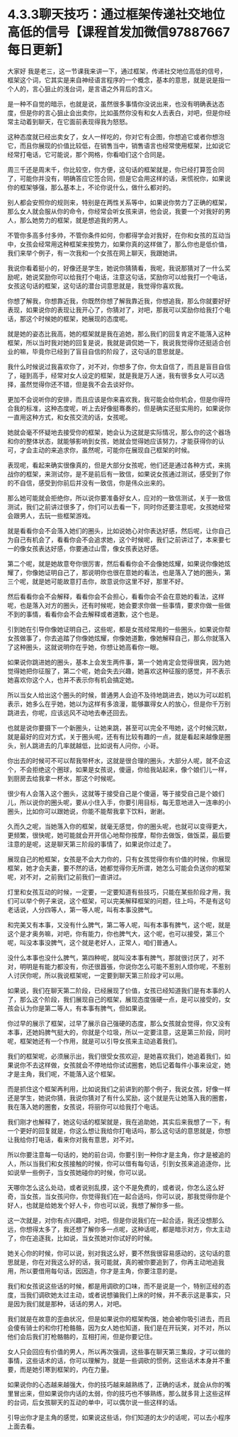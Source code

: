 # 4.3.3聊天技巧：通过框架传递社交地位高低的信号【课程首发加微信97887667 每日更新】

大家好 我是老三，这一节课我来讲一下，通过框架，传递社交地位高低的信号，框架这个词，它其实是来自神经语言程序的一个概念，基本的意思，就是说是指一个人的，言心狙止的浅台词，是言语之外背后的含义。

是一种不自觉的暗示，也就是说，虽然很多事情你没说出来，也没有明确表达态度，但是你的言心狙止会出卖你，比如虽然你没有和女人去表白，对吧，但是你经常主动着到聊天，在它面前表现得我为怒怒。

这种态度就已经出卖女了，女人一样吃的，你对它有企图，你想追它或者你想泡它，而且你展现的价值比较低，在销售当中，销售语言也经常使用框架，比如说它经常打电话，它可能说，那个网格，你看咱们这个合同是。

周三千还是周末千，你比较空，你方便，这句话的框架就是，你已经打算签合同了，可能你并没有，明确答应它签合同，但是它会用这样的话，来慌祝你，如果说你的框架够强，那么基本上，不论你说什么，做什么都对的。

别人都会安照你的规则来，特别是在两性关系等中，如果说你势力了正确的框架，那么女人就会服从你的命令，你经常会听女孩来讲，他会说，我要一个对我好的男人，那么她势力的框架，就是想追我的男人。

不管你多高多付多帅，不管你条件如何，你都得学会对我好，在你和女孩的互动当中，女孩会经常用这种框架来按势力，如果你真的这样做了，那么你也是低价值，我们来举个例子，有一次我和一个女孩在网上聊天，我跟她讲。

我说你看着挺小的，好像还是学生，她说你猜猜看，我呢，我说那猜对了一什么奖励呢，她说奖励你可以给我打个电话，注意这句话，奖励你可以给我打一个电话，女孩这句话的框架，这句话的潜台词意思就是，我觉得你喜欢我。

你想了解我，你想靠近我，你既然你想了解我靠近我，你想追我，那么你就要好好表现，如果说你的表现让我开心了，你猜对了，对吧，那我可以奖励你给我打个电话，那这个时候她的框架，她展现的态度呢。

就是她的姿态比我高，她的框架就是我在追她，那么我们的回复肯定不能落入这种框架，所以当时我对她的回复是说，我就是调侃她一下，我说我觉得你还挺适合创业的嘛，毕竟你已经到了盲目自信的阶段了，这句话的意思就是。

我什么时候说过我喜欢你了，对不对，你想多了你，你太自信了，而且是盲目自信了，碰到高手，经常对女人设定的框架，就是我是万人迷，我有很多女人可以选择，虽然觉得你还不错，但是我不会去谈好你。

更加不会说听你的安排，而且应该是你来喜欢我，我可能会给你机会，但是你得符合我的标准，这种态度呢，听上去好像挺骞奏的，但是确实还挺实用的，如果说你一直用这种方式，和女孩交流的话，女孩呢。

她就会毫不怀疑地去接受你的框架，她会认为这就是实际情况，那么你的这个器场和你的整体状态，就能够影响到女孩，她就会觉得她应该努力，才能获得你的认可，才会主动的来追求你，虽然呢，可能你在展现自己框架的时候。

表现呢，看起来确实很像真的，但是大部分女孩呢，他们还是通过各种方式，来挑战你的框架，来测试你，是不是前后有一致信，如果说女孩通过测试，感受到了你的不自信，感受到你前后并没有一致信，你是伟众出来的。

那么她可能就会拒绝你，所以说你要准备好女人，应对的一致信测试，关于一致信测试，我们之前讲过很多了，你们可以去看一下，同时你还要注意呢，女孩她经常会跟男人，去玩一些框架游戏。

就是看看你会不会落入她们的圈头，比如说她心对你表达好感，然后呢，让你自己为自己有机会了，看看你会不会追求她，这个时候呢，我们之前讲过了，本来要七一的像女孩表达好感，你要通过山雪，像女孩表达好感。

第二个呢，就是她故意夸你很厉害，然后看看你会不会像她炫耀，如果说你像她炫耀了，你像她证明自己了，那说明你也很在意她的看法，也是落入了她的圈头，第三个呢，就是她可能故意打击你，故意说你这里不好，那里不好。

然后看看你会不会解释，看看你会不会担心，看看你会不会在意她的看法，这样呢，也是落入对方的圈头，还有时候呢，她会要求你做一些事情，要求你做一些做不到的事情，看看你会不会去解释或者道歉，这个也是。

引到她在引导你像她证明自己，这些呢，都是女孩经常用的一些圈头，如果说你帮女孩做事了，你去追踏了你像她炫耀，你像她道歉，像她解释自己，那么你就落入了这种圈头，这就说明你在乎她，你想让她高看你一眼。

如果说你跳进她的圈头，基本上会发生两件事，第一个她肯定会觉得很爽，因为她觉得她把你征服了，第二个呢，她会失去兴趣，她喜欢这种征服的感觉，并不表示她喜欢你这个人，也并不表示你有机会搞定她。

所以当女人给出这个圈头的时候，普通男人会迫不及待地跳进去，她以为可以趁机表示，她多么在乎她，她以为这样有多浪漫，能够赢得女人的放心，但是你千万别跳进去，你呢，应该远风不动地去奉还回去。

也就是说你要摄下一个新圈头，让她来跳，甚至可以完全不甩她，这个时候沉默，就是最好的应对方式，关于圈头呢，还有有比较有趣的一点，就是看起来越像是圈头，别人跳进去的几率就越低，比如说有人问你，小哥。

你出去的时候可不可以帮我带杯水，这就是很合理的圈头，大部分人呢，就不会这个，不会拒绝这个圈球，如果是女孩说，傻逼，你给我站起来，像个娘们儿一样，到厨房去给我拿一杯水，那这个时候呢。

很少有人会落入这个圈头，这就等于接受自己是个傻逼，等于接受自己是个娘们儿，所以说你的圈头呢，要从小住入手，你要引用目标，每无意地进入一连串的小圈头，比如你可以跟她说，你能不能帮我拿下饮料，谢谢。

久而久之呢，当她落入你的框架，就毫无感觉，你的圈头呢，也就可以变得更大，更频繁，很快呢，她可能就会开开信心地帮你按摩，帮你去做饭，做饭菜，最后要注意的是呢，这是聊天第三阶段的事情了，如果说你过走了。

展现自己的枪框架，女孩是不会大力你的，只有女孩觉得你有价值的时候，你展现框架，她才会夫妻，要不然的话，她都觉得你无所谓，她怎么可能会负送你的框架呢，对不对，之前我们之前我们一直讲过。

灯里和女孩互动的时候，一定要，一定要知道有些技巧，只能在某些阶段才用，我们可以举个例子来说，这个框架，可以完美解释框架的问题，往上吗，不是有这句老话说，人分四等人，第一等人呢，叫有本事没脾气。

和完美又有本事，又没有什么脾气，第二等人呢，叫有本事有脾气，这个呢，就是这个是才奥务嘛，对吧，你有能力，你也脾气大，这个呢，也可以接受，第三个呢，叫没本事没脾气，这个就是老好人，正常人，咱们普通人。

没什么本事也没什么脾气，第四种呢，就叫没本事有脾气，那就很讨厌了，对不对，明明是有能力都没有，你还很囂張，你说你怎么可能不惹别人烦你呢，不惹别人讨厌你呢，所以我说框架呢，一定要到聊天第三阶段才可以用。

如果说，我们在聊天第二阶段，已经展现了价值，女孩已经知道我们是有本事的人了，那么这个阶段，我们展现自己的框架，展现态度强硬一点，是可以接受的，女孩会认为你是第二等人，有本事有脾气，但如果说。

你过早的展示了框架，过早了展示自己强硬的态度，那么女孩就会觉得，你又没有本事，还她妈脾气挺大的，你就是个垃圾，所以一定要注意，这是第三阶段，同时呢，框架她还有一个作用，就是可以引导女孩来主动追着我们。

我们的框架呢，必须展示出，我们很受女孩欢迎，是她喜欢我们，她追着我们，如果说你不去这样做，女孩就会不停地给你试试圈套，她后记着每件小事来设定，她才是主角，我们呢，不能落入这个框架。

而是抓住这个框架再利用，比如说我们之前讲到的那个例子，我说女孩，好像一样还是学生，她说你猜，我说你猜对了有什么奖励，这个就是先让她落入我的圈套，我在落入她的圈套，女孩说，将丽你可以给我打个电话。

我们刚才也解释了，她这句话的框架就是，我在追助她，其实后来我想了一下，有一个更好的回复就是，你这么想让我给你打电话吗，那么这句话的意思就是，你想让我给你打电话，看来你对我有意思，对不对。

所以你要注意每一句话的，她的前台词，你要引到一种你才是主角，你才是被追的人，所以当我们和女孩接触的时候，你可以借有每句话，引到女孩来追追逐你，比如说举一些例子，当女孩她碰你的时候，你可以说。

天哪你怎么这么处动，或者说别乱摸，这个不是免费的，或者说，你怎么这么好奇，当女孩，当女孩问你，你觉得我们在一起合适吗，你可以说，那我觉得你是个好人，也就是给她发个好人卡，你也可以说，我想了解你多一些。

这一次就是，对你有点兴趣吧，对吧，但是你说我们在一起合适，我还没想那么远，你想得太多了，我还想了解你多一点呢，这种话呢，都是暗示对方，你太主动了，你在追逐我，比如说，当女孩她对你试好的时候。

她关心你的时候，你可以说，别对我这么好，要不然我很容易感动的，这句话的意思就是，你在对我这么好的话，我可能就，真的被你要追到了，你再主动地追我用，所以要借用每句话，因因造，你才是主角，你要注意的是。

我们和女孩说这些话的时候，都是用调砍的口味，而不是说是一个，特别正经的态度，当我们调砍她太过主动，或者说想骗我们上床的时候，并不表示这是事实，只是因为我们就是那种，话话的男人，对吧。

我们就是在故意的歪曲状况，但是如果说你的框架构强，她会被你吸引进去，而且会傻有骑士的和你打枪骼骼，因为女人她也知道，我们是在开玩笑，对不对，所以他们会后我们打枪骼骼的，互相打闹，但是你要记住。

女人只会回应有价值的男人，所以再次强调，这些事在聊天第三集段，才可以做的事情，这些话术的话，你可以理解为，就是一些调砍的惯例，这些话术本身并不重要，而是她引寒到框架的，内在力量。

如果说你的心态越来越强大，你的技巧越来越熟练了，正确的话术，就会从你的嘴里冒出来，但如果说你内话的太弱，你的技巧也不够熟练，那么就多背上这些这样的台词，后女孩聊天的互动的单中，可以偶尔说一些这样的话。

引导出你才是主角的感觉，如果说这些话，你们知道的太少的话呢，可以去小程序上面去看。